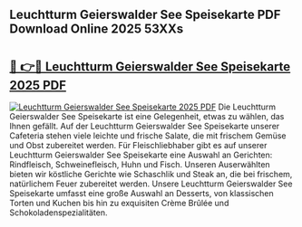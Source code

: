 ## Leuchtturm Geierswalder See Speisekarte PDF Download Online 2025 53XXs

# <h2><a href="http://gc5zwl.nevu.top/?p=Leuchtturm+Geierswalder+See+Speisekarte">🔗 👉🔴 Leuchtturm Geierswalder See Speisekarte 2025 PDF</a></h2>

[![Leuchtturm Geierswalder See Speisekarte 2025 PDF](https://i.imgur.com/dBaPXMq.png)](http://gc5zwl.nevu.top/?p=Leuchtturm+Geierswalder+See+Speisekarte)
Die Leuchtturm Geierswalder See Speisekarte ist eine Gelegenheit, etwas zu wählen, das Ihnen gefällt. Auf der Leuchtturm Geierswalder See Speisekarte unserer Cafeteria stehen viele leichte und frische Salate, die mit frischem Gemüse und Obst zubereitet werden. Für Fleischliebhaber gibt es auf unserer Leuchtturm Geierswalder See Speisekarte eine Auswahl an Gerichten: Rindfleisch, Schweinefleisch, Huhn und Fisch. Unseren Auserwählten bieten wir köstliche Gerichte wie Schaschlik und Steak an, die bei frischem, natürlichem Feuer zubereitet werden. Unsere Leuchtturm Geierswalder See Speisekarte umfasst eine große Auswahl an Desserts, von klassischen Torten und Kuchen bis hin zu exquisiten Crème Brûlée und Schokoladenspezialitäten.
